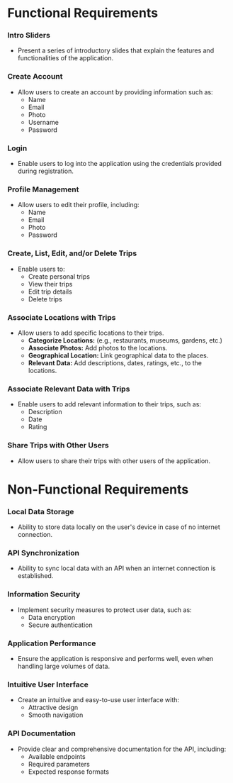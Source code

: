 # Functional Requirements

### Intro Sliders
- Present a series of introductory slides that explain the features and functionalities of the application.

### Create Account
- Allow users to create an account by providing information such as:
  - Name
  - Email
  - Photo
  - Username
  - Password

### Login
- Enable users to log into the application using the credentials provided during registration.

### Profile Management
- Allow users to edit their profile, including:
  - Name
  - Email
  - Photo
  - Password

### Create, List, Edit, and/or Delete Trips
- Enable users to:
  - Create personal trips
  - View their trips
  - Edit trip details
  - Delete trips

### Associate Locations with Trips
- Allow users to add specific locations to their trips.
  - **Categorize Locations:** (e.g., restaurants, museums, gardens, etc.)
  - **Associate Photos:** Add photos to the locations.
  - **Geographical Location:** Link geographical data to the places.
  - **Relevant Data:** Add descriptions, dates, ratings, etc., to the locations.

### Associate Relevant Data with Trips
- Enable users to add relevant information to their trips, such as:
  - Description
  - Date
  - Rating

### Share Trips with Other Users
- Allow users to share their trips with other users of the application.

# Non-Functional Requirements

### Local Data Storage
- Ability to store data locally on the user's device in case of no internet connection.

### API Synchronization
- Ability to sync local data with an API when an internet connection is established.

### Information Security
- Implement security measures to protect user data, such as:
  - Data encryption
  - Secure authentication

### Application Performance
- Ensure the application is responsive and performs well, even when handling large volumes of data.

### Intuitive User Interface
- Create an intuitive and easy-to-use user interface with:
  - Attractive design
  - Smooth navigation

### API Documentation
- Provide clear and comprehensive documentation for the API, including:
  - Available endpoints
  - Required parameters
  - Expected response formats
